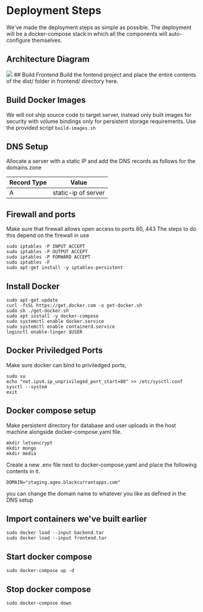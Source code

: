 # Deployment Steps

We've made the deployment steps as simple as possible.
The deployment will be a docker-compose stack in which all the components will auto-configure themselves.

## Architecture Diagram

<img src="\assets\architecture.png">
## Build Frontend
Build the fontend project and place the entire contents of the dist/ folder in frontend/ directory here.

## Build Docker Images

We will not ship source code to target server,
instead only built images for security with volume bindings only for persistent storage requirements.
Use the provided script `build-images.sh`

## DNS Setup

Allocate a server with a static IP and add the DNS records as follows for the domains zone

| Record Type | Value               |
| ----------- | ------------------- |
| A           | static-ip of server |

## Firewall and ports

Make sure that firewall allows open access to ports 80, 443
The steps to do this depend on the firewall in use

```
sudo iptables -P INPUT ACCEPT
sudo iptables -P OUTPUT ACCEPT
sudo iptables -P FORWARD ACCEPT
sudo iptables -F
sudo apt-get install -y iptables-persistent
```

## Install Docker

```
sudo apt-get update
curl -fsSL https://get.docker.com -o get-docker.sh
sudo sh ./get-docker.sh
sudo apt install -y docker-compose
sudo systemctl enable docker.service
sudo systemctl enable containerd.service
loginctl enable-linger $USER
```

## Docker Priviledged Ports

Make sure docker can bind to priviledged ports,

```
sudo su
echo "net.ipv4.ip_unprivileged_port_start=80" >> /etc/sysctl.conf
sysctl --system
exit
```

## Docker compose setup

Make persistent directory for database and user uploads in the host machine alongside docker-compose.yaml file.

```
mkdir letsencrypt
mkdir mongo
mkdir media
```

Create a new .env file next to docker-compose.yaml and place the following contents in it.

```
DOMAIN="staging.ageo.blackcurrantapps.com"
```

you can change the domain name to whatever you like as defined in the DNS setup

## Import containers we've built earlier

```
sudo docker load --input backend.tar
sudo docker load --input frontend.tar
```

## Start docker compose

```
sudo docker-compose up -d
```

## Stop docker compose

```
sudo docker-compose down
```
